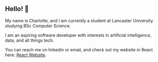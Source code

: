 ## Hello! 👋

My name is Charlotte, and I am currently a student at Lancaster University studying BSc Computer Science.

I am an aspiring software developer with interests in artificial intelligence, data, and all things tech.

You can reach me on linkedin or email, and check out my website in React here: [React Website](https://charlotte-lawrence.github.io/portfolio/).
<!--
**Charlotte-Lawrence/Charlotte-Lawrence** is a ✨ _special_ ✨ repository because its `README.md` (this file) appears on your GitHub profile.

Here are some ideas to get you started:

- 🔭 I’m currently working on ...
- 🌱 I’m currently learning ...
- 👯 I’m looking to collaborate on ...
- 🤔 I’m looking for help with ...
- 💬 Ask me about ...
- 📫 How to reach me: ...
- 😄 Pronouns: ...
- ⚡ Fun fact: ...
-->
